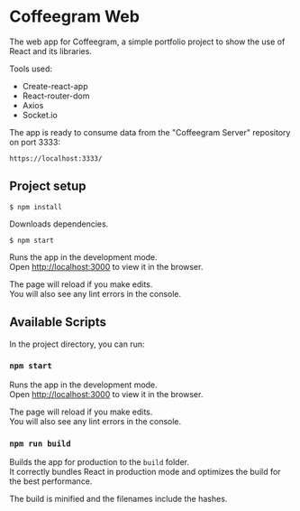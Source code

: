# Coffeegram Web

The web app for Coffeegram, a simple portfolio project to show the use of React and its libraries.

Tools used:
- Create-react-app
- React-router-dom
- Axios
- Socket.io

The app is ready to consume data from the "Coffeegram Server" repository on port 3333:
```
https://localhost:3333/
```

## Project setup
```
$ npm install
```
Downloads dependencies.

```
$ npm start
```
Runs the app in the development mode.<br>
Open [http://localhost:3000](http://localhost:3000) to view it in the browser.

The page will reload if you make edits.<br>
You will also see any lint errors in the console.

## Available Scripts

In the project directory, you can run:

### `npm start`

Runs the app in the development mode.<br>
Open [http://localhost:3000](http://localhost:3000) to view it in the browser.

The page will reload if you make edits.<br>
You will also see any lint errors in the console.

### `npm run build`

Builds the app for production to the `build` folder.<br>
It correctly bundles React in production mode and optimizes the build for the best performance.

The build is minified and the filenames include the hashes.<br>